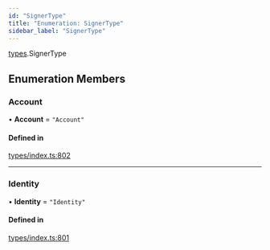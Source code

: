 ```yaml
---
id: "SignerType"
title: "Enumeration: SignerType"
sidebar_label: "SignerType"
---
```


[types](../../../modules/Types/Types.md).SignerType

## Enumeration Members

### Account

• **Account** = ``"Account"``

#### Defined in

[types/index.ts:802](https://github.com/PolymeshAssociation/polymesh-sdk/blob/acc2284c/src/types/index.ts#L802)

___

### Identity

• **Identity** = ``"Identity"``

#### Defined in

[types/index.ts:801](https://github.com/PolymeshAssociation/polymesh-sdk/blob/acc2284c/src/types/index.ts#L801)
